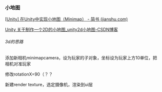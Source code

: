 ### 小地图

[[Unity\] 在Unity中实现小地图（Minimap） - 简书 (jianshu.com)](https://www.jianshu.com/p/a4dda23e5e68)

[Unity 关于制作一个2D的小地图_unity2d小地图-CSDN博客](https://blog.csdn.net/jijikok/article/details/129818084)

###### 3d的思路

添加新相机minimapcamera，设为玩家的子对象，坐标设为玩家上方10单位，把相机对准玩家

修改rotationX=90（？？

新建render texture，选定摄像机，渲染到ui层

